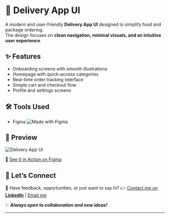 # 🚚 Delivery App UI

A modern and user-friendly **Delivery App UI** designed to simplify food and package ordering.  
The design focuses on **clean navigation, minimal visuals, and an intuitive user experience**.

## ✨ Features
- Onboarding screens with smooth illustrations  
- Homepage with quick-access categories  
- Real-time order tracking interface  
- Simple cart and checkout flow  
- Profile and settings screens  

## 🛠 Tools Used
- Figma   ![Made with Figma](https://img.shields.io/badge/Made%20with-Figma-blue?logo=figma)


## 🎨 Preview

![Delivery App UI](./images/mockup.png)

🔗 [See It in Action on Figma](https://www.figma.com/design/09rSTn0eVjRvJUNk581VGS/Delivery-App_UI-Kit?node-id=33-444&t=KfmXfnN5KBqzBhPq-1)

## 🚀 Let’s Connect

💌 Have feedback, opportunities, or just want to say hi?
👉 [Contact me on **LinkedIn**](https://www.linkedin.com/in/chirag-kumar-soni)  | [Email me](mailto:chiragksoni0@gmail.com)

✨ ***Always open to collaboration and new ideas!***

---